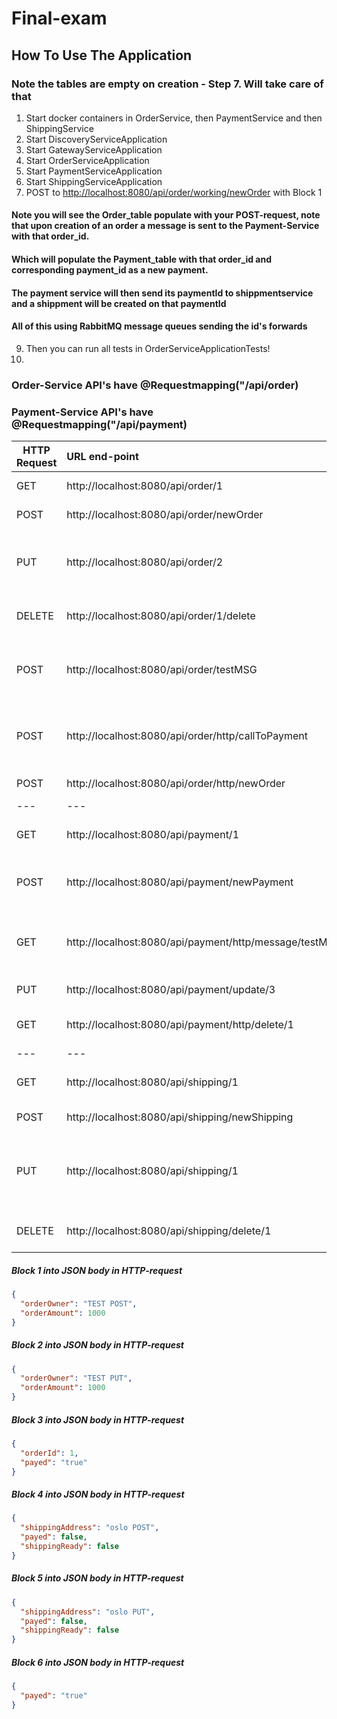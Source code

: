 # Final-exam
## How To Use The Application
### Note the tables are empty on creation - Step 7. Will take care of that
1. Start docker containers in OrderService, then PaymentService and then ShippingService
2. Start DiscoveryServiceApplication
3. Start GatewayServiceApplication
4. Start OrderServiceApplication
5. Start PaymentServiceApplication
6. Start ShippingServiceApplication
7. POST to <http://localhost:8080/api/order/working/newOrder> with Block 1
#### Note you will see the Order_table populate with your POST-request, note that upon creation of an order a message is sent to the Payment-Service with that order_id. 
#### Which will populate the Payment_table with that order_id and corresponding payment_id as a new payment. 
#### The payment service will then send its paymentId to shippmentservice and a shippment will be created on that paymentId
#### All of this using RabbitMQ message queues sending the id's forwards
9. Then you can run all tests in OrderServiceApplicationTests!
10. 
### Order-Service API's have @Requestmapping("/api/order)
### Payment-Service API's have @Requestmapping("/api/payment)
| HTTP Request | URL end-point                                          |    Service    |                        Comment                        |
|--------------|:-------------------------------------------------------|:-------------:|:-----------------------------------------------------:|
| GET          | http://localhost:8080/api/order/1                      |     Order     |                  Get order on Id = 1                  |
| POST         | http://localhost:8080/api/order/newOrder               |     Order     |                     Copy Block 1                      |
| PUT          | http://localhost:8080/api/order/2                      |     Order     |  Updates order id = 2 and creates new, Copy Block 2   |
| DELETE       | http://localhost:8080/api/order/1/delete               |     Order     |                 NOT WORKING CORRECTLY                 |
| POST         | http://localhost:8080/api/order/testMSG                |     Order     |      Sends "testMSG"-param as message to itself       |
| POST         | http://localhost:8080/api/order/http/callToPayment     | Order/Payment |    Sends a hardcoded message from Order to Payment    |
| POST         | http://localhost:8080/api/order/http/newOrder          | Order/Payment |                     Copy Block 1                      |
| ---          | ---                                                    |      ---      |                         -----                         |
| GET          | http://localhost:8080/api/payment/1                    |    Payment    |                 Get payment on Id = 1                 |
| POST         | http://localhost:8080/api/payment/newPayment           |    Payment    |          Copy Block 3 (duplicates may occur)          |
| GET          | http://localhost:8080/api/payment/http/message/testMSG |    Payment    |      Sends "testMSG"-param as message to itself       |
| PUT          | http://localhost:8080/api/payment/update/3             |    Payment    |                     Copy Block 6                      |
| GET          | http://localhost:8080/api/payment/http/delete/1        |    Payment    |               Delete payment on Id = 1                |
| ---          | ---                                                    |      ---      |                         -----                         |
| GET          | http://localhost:8080/api/shipping/1                   |   Shipping    |                 Get payment on Id = 1                 |
| POST         | http://localhost:8080/api/shipping/newShipping         |   Shipping    |                     Copy Block 4                      |
| PUT          | http://localhost:8080/api/shipping/1                   |   Shipping    | Updates shipping id = 1 and creates new, Copy Block 5 |
| DELETE       | http://localhost:8080/api/shipping/delete/1            |   Shipping    |              Deletes shipping on id = 1               |


##### Block 1 into JSON body in HTTP-request
```json
{
  "orderOwner": "TEST POST",
  "orderAmount": 1000
}
```

##### Block 2 into JSON body in HTTP-request
```json
{
  "orderOwner": "TEST PUT",
  "orderAmount": 1000
}
```


##### Block 3 into JSON body in HTTP-request
```json
{
  "orderId": 1,
  "payed": "true"
}
```

##### Block 4 into JSON body in HTTP-request
```json
{
  "shippingAddress": "oslo POST",
  "payed": false,
  "shippingReady": false
}
```

##### Block 5 into JSON body in HTTP-request
```json
{
  "shippingAddress": "oslo PUT",
  "payed": false,
  "shippingReady": false
}
```
##### Block 6 into JSON body in HTTP-request
```json
{
  "payed": "true"
}
```
